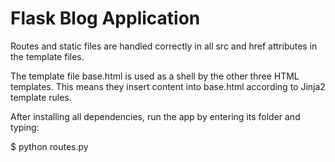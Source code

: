 # Flask Blog Application
Routes and static files are handled correctly in all src and href attributes in the template files.

The template file base.html is used as a shell by the other three HTML templates. This means they insert content into base.html according to Jinja2 template rules.

After installing all dependencies, run the app by entering its folder and typing:

$ python routes.py



